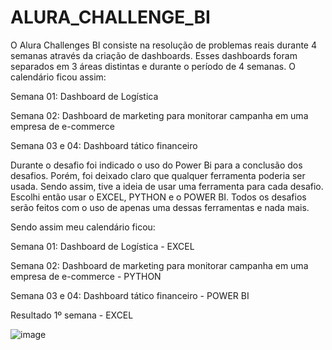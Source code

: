 # ALURA_CHALLENGE_BI

O Alura Challenges BI consiste na resolução de problemas reais durante 4 semanas através da criação de dashboards. Esses dashboards foram separados em 3 áreas distintas e durante o período de 4 semanas. O calendário ficou assim:

Semana 01: Dashboard de Logística

Semana 02: Dashboard de marketing para monitorar campanha em uma empresa de e-commerce

Semana 03 e 04: Dashboard tático financeiro

Durante o desafio foi indicado o uso do Power Bi para a conclusão dos desafios. Porém, foi deixado claro que qualquer ferramenta poderia ser usada. Sendo assim, tive a ideia de usar uma ferramenta para cada desafio. Escolhi então usar o EXCEL, PYTHON e o POWER BI. Todos os desafios serão feitos com o uso de apenas uma dessas ferramentas e nada mais.

Sendo assim meu calendário ficou:

Semana 01: Dashboard de Logística - EXCEL

Semana 02: Dashboard de marketing para monitorar campanha em uma empresa de e-commerce - PYTHON

Semana 03 e 04: Dashboard tático financeiro - POWER BI


Resultado 1º semana  - EXCEL

![image](https://user-images.githubusercontent.com/83306701/133006135-e138c757-1084-4993-92b3-f678a39572ba.png)
